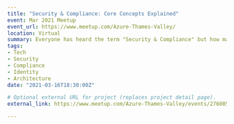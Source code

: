 ```yaml
---
title: "Security & Compliance: Core Concepts Explained"
event: Mar 2021 Meetup
event_url: https://www.meetup.com/Azure-Thames-Valley/
location: Virtual
summary: Everyone has heard the term "Security & Compliance" but how many of us understand what it actually means? In this session, Alan will explain the concepts by relating back to risks and scenarios to illustrate what they mean to you and your organisation.
tags:
- Tech
- Security
- Compliance
- Identity
- Architecture
date: "2021-03-16T18:30:00Z"

# Optional external URL for project (replaces project detail page).
external_link: https://www.meetup.com/Azure-Thames-Valley/events/276005171/

---
```

